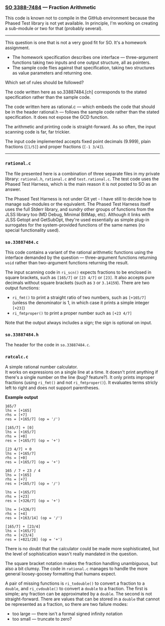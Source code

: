 ### [SO 3388-7484](https://stackoverflow.com/q/33887484) &mdash; Fraction Arithmetic

This code is known not to compile in the GitHub environment because the
Phased Test library is not yet available.
In principle, I'm working on creating a sub-module or two for that
(probably several).

<hr>

This question is one that is not a very good fit for SO.
It's a homework assignment.

* The homework specification describes one interface — three-argument
functions taking two inputs and one output structure, all as pointers.
* The sample code flies against that specification, taking two structures
as value parameters and returning one.

Which set of rules should be followed?

The code written here as so.33887484.[ch] corresponds to the stated
specification rather than the sample code.

The code written here as rational.c — which embeds the code that
should be in the header rational.h — follows the sample code rather
than the stated specification.
It does not expose the GCD function.

The arithmetic and printing code is straight-forward.
As so often, the input scanning code is far, far trickier.

The input code implemented accepts fixed point decimals (9.999), plain
fractions (`[1/5]`) and proper fractions (`[-1 3/4]`).

<hr>

### `rational.c`

The file presented here is a combination of three separate files in my
private library: `rational.h`, `rational.c` and `test.rational.c`.
The test code uses the Phased Test Harness, which is the main reason it
is not posted to SO as an answer.

The Phased Test Harness is not under Git yet - I have still to decide
how to manage sub-modules or the equivalent.
The Phased Test Harness itself uses the full Stderr library, and sundry
other groups of functions from the JLSS library too (MD Debug, Minimal
BitMap, etc).
Although it links with JLSS Getopt and GetSubOpt, they're used
essentially as simple plug-in surrogates for the system-provided
functions of the same names (no special functionality used).

### `so.33887484.c`

This code contains a variant of the rational arithmetic functions using
the interface demanded by the question — three-argument functions
returning `void` rather than two-argument functions returning the
result.

The input scanning code in `ri_scn()` expects fractions to be enclosed in square
brackets, such as `[165/7]` or `[23 4/7]` or `[23]`.
It also accepts pure decimals without square brackets (such as `3` or
`3.14159`).
There are two output functions:

* `ri_fmt()` to print a straight ratio of two numbers, such as
  `[+165/7]` (unless the denominator is 1, in which case it prints a
  simple integer `[+23]`)
* `ri_fmtproper()` to print a proper number such as `[+23 4/7]`

Note that the output always includes a sign; the sign is optional on input.

### `so.33887484.h`

The header for the code in `so.33887484.c`.

### `ratcalc.c`

A simple rational number calculator.  
It works on expressions on a single line at a time.
It doesn't print anything if there's a single number on the line (bug? feature?).
It only prints improper fractions (using `ri_fmt()` and not `ri_fmtproper()`).
It evaluates terms stricly left to right and does not support parentheses.

**Example output**

    165/7
    lhs = [+165]
    rhs = [+7]
    res = [+165/7] (op = '/')

    [165/7] + [0]
    lhs = [+165/7]
    rhs = [+0]
    res = [+165/7] (op = '+')

    [23 4/7] + 0
    lhs = [+165/7]
    rhs = [+0]
    res = [+165/7] (op = '+')

    165 / 7 + 23 / 4
    lhs = [+165]
    rhs = [+7]
    res = [+165/7] (op = '/')

    lhs = [+165/7]
    rhs = [+23]
    res = [+326/7] (op = '+')

    lhs = [+326/7]
    rhs = [+4]
    res = [+163/14] (op = '/')

    [165/7] + [23/4]
    lhs = [+165/7]
    rhs = [+23/4]
    res = [+821/28] (op = '+')

There is no doubt that the calculator could be made more sophisticated,
but the level of sophistication wasn't really mandated in the question.

The square bracket notation makes the fraction handling unambiguous, but
also a bit clumsy.
The code in `rational.c` manages to handle the more general
loosey-goosey formatting that humans expect.

A pair of missing functions is `ri_todouble()` to convert a fraction to
a `double`, and `ri_cvdouble()` to convert a `double` to a fraction.
The first is simple; any fraction can be approximated by a `double`.
The second is not straight-forward.
There are values that can be stored in a `double` that cannot be
represented as a fraction, so there are two failure modes:

* too large — there isn't a formal signed infinity notation
* too small — truncate to zero?

